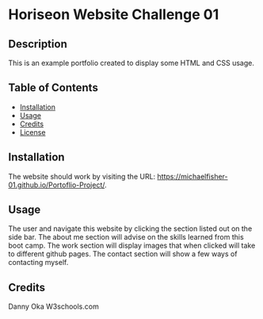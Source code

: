 # Horiseon Website Challenge 01

## Description

This is an example portfolio created to display some HTML and CSS usage. 

## Table of Contents

- [Installation](#installation)
- [Usage](#usage)
- [Credits](#credits)
- [License](#license)

## Installation

The website should work by visiting the URL: https://michaelfisher-01.github.io/Portoflio-Project/.

## Usage

The user and navigate this website by clicking the section listed out on the side bar. The about me section will advise on the skills learned from this boot camp. The work section will display images that when clicked will take to different github pages. The contact section will show a few ways of contacting myself.



## Credits

Danny Oka
W3schools.com 
